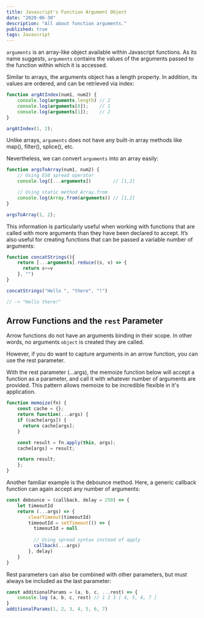 ```yaml
---
title: Javascript's Function Argument Object
date: "2020-06-30"
description: "All about function arguments."
published: true
tags: Javascript
---
```


`arguments` is an array-like object available within Javascript functions. As its name suggests, `arguments` contains the values of the arguments passed to the function within which it is accessed.

Similar to arrays, the arguments object has a length property. In addition, its values are ordered, and can be retrieved via index:

```javascript
function argAtIndex(num1, num2) {
    console.log(arguments.length) // 2
    console.log(arguments[0]);    // 1
    console.log(arguments[1]);    // 2
}

argAtIndex(1, 2);
```

Unlike arrays,  `arguments` does not have any built-in array methods like map(), filter(), splice(), etc.

Nevertheless, we can convert `arguments` into an array easily:

```javascript 
function argsToArray(num1, num2) {
    // Using ES6 spread operator
    console.log([...arguments])        // [1,2]

    // Using static method Array.from
    console.log(Array.from(arguments)) // [1,2]
}

argsToArray(1, 2);
```

This information is particularly useful when working with functions that are called with more arguments than they have been declared to accept. It’s also useful for creating functions that can be passed a variable number of arguments:

```javascript
function concatStrings(){
    return [...arguments].reduce((s, v) => {
      return s+=v
    }, "")
}

concatStrings("Hello ", "there", "!")

// -> "Hello there!"
```

## Arrow Functions and the `rest` Parameter

Arrow functions do not have an arguments binding in their scope. In other words, no arguments `object` is created they are called.

However, if you do want to capture arguments in an arrow function, you can use the rest parameter.

With the rest parameter (...args), the memoize function below will accept a function as a parameter, and call it with whatever number of arguments are provided. This pattern allows memoize to be incredible flexible in it's application.

```javascript
function memoize(fn) {
    const cache = {};
    return function(...args) {
    if (cache[args]) {
      return cache[args];
    }

    const result = fn.apply(this, args);
    cache[args] = result;

    return result;
    };
}
```

Another familiar example is the debounce method. Here, a generic callback function can again accept any number of arguments: 

```javascript
const debounce = (callback, delay = 250) => {
    let timeoutId
    return (...args) => {
        clearTimeout(timeoutId)
        timeoutId = setTimeout(() => {
          timeoutId = null
            
          // Using spread syntax instead of apply
          callback(...args)
        }, delay)
    }
}
```


Rest parameters can also be combined with other parameters, but must always be included as the last parameter:

```javascript
const additionalParams = (a, b, c, ...rest) => {
	console.log (a, b, c, rest) // 1 2 3 [ 4, 5, 6, 7 ]
}
additionalParams(1, 2, 3, 4, 5, 6, 7)
```

